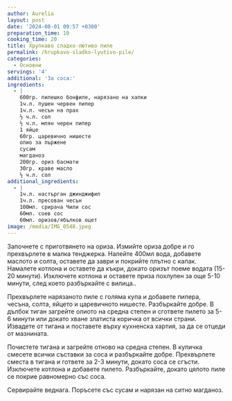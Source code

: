 ```yaml
---
author: Aurelia
layout: post
date: '2024-08-01 09:57 +0300'
preparation_time: 10
cooking_time: 20
title: Хрупкаво сладко-лютиво пиле
permalink: /hrupkavo-sladko-lyutivo-pile/
categories:
  - Основни
servings: '4'
additional: 'За соса:'
ingredients:
  - |
    600гр. пилешко бонфиле, нарязано на хапки
    1ч.л. пушен червен пипер
    1ч.л. чесън на прах
    ½ ч.л. сол
    ½ ч.л. млян черен пипер
    1 яйце
    60гр. царевично нишесте
    олио за пържене
    сусам
    магданоз
    200гр. ориз басмати
    30гр. краве масло
    ½ ч.л. сол
additional_ingredients:
  - |
    1ч.л. настърган джинджифил
    1ч.л. пресован чесън
    100мл. срирача Чили сос
    60мл. соев сос
    60мл. оризов/ябълков оцет
image: /media/IMG_0548.jpeg
---
```

Започнете с приготвянето на ориза. Измийте ориза добре и го прехвърлете в малка тенджерка. Налейте 400мл вода, добавете маслото и солта, оставете да заври и покрийте плътно с капак. Намалете котлона и оставете да къкри, докато оризът поеме водата (15-20 минути). Изключете котлона и оставете приза похлупен за още 5-10 минути, след което разбъркайте с вилица..

Прехвърлете нарязаното пиле с голяма купа и добавете пипера, чесъна, солта, яйцето и царевичното нишесте. Разбъркайте добре.
В дълбок тиган загрейте олиото на средна степен и сгответе пилето за 5-6 минути или докато хване златиста коричка от всички страни. Извадете от тигана и поставете върху кухненска хартия, за да се отцеди от мазнината.

Почистете тигана и загрейте отново на средна степен.
В купичка смесете всички съставки за соса и разбъркайте добре. Прехвърлете сместа в тигана и гответе за 2-3 минути, докато соса се сгъсти. Изключете котлона и добавете пилето. Разбъркайте, докато цялото пиле се покрие равномерно със соса.

Сервирайте веднага. Поръсете със сусам и нарязан на ситно магданоз.
